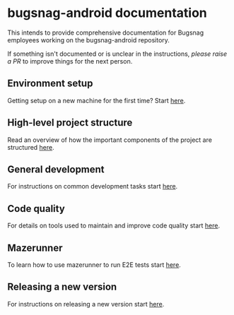 # bugsnag-android documentation

This intends to provide comprehensive documentation for Bugsnag employees working on the bugsnag-android repository.

If something isn't documented or is unclear in the instructions, _please raise a PR_ to improve things for the next person.

## Environment setup

Getting setup on a new machine for the first time? Start [here](ENVIRONMENT_SETUP.md).

## High-level project structure

Read an overview of how the important components of the project are structured [here](PROJECT_STRUCTURE.md).

## General development

For instructions on common development tasks start [here](DEVELOPMENT.md).

## Code quality

For details on tools used to maintain and improve code quality start [here](TESTING.md).

## Mazerunner

To learn how to use mazerunner to run E2E tests start [here](MAZERUNNER.md).

## Releasing a new version

For instructions on releasing a new version start [here](RELEASING.md).
